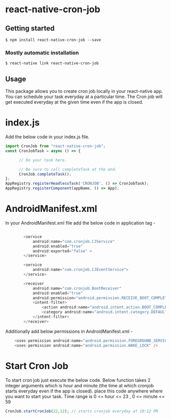 # react-native-cron-job

## Getting started

`$ npm install react-native-cron-job --save`

### Mostly automatic installation

`$ react-native link react-native-cron-job`

## Usage

This package allows you to create cron job locally in your react-native app. You can schedule your task everyday at a particular time. The Cron job will get executed everyday at the given time even if the app is closed.

# index.js
Add the below code in your index.js file.

```javascript
import CronJob from "react-native-cron-job";
const CronJobTask = async () => {

      // Do your task here.

      // Be sure to call completeTask at the end.
      CronJob.completeTask();
};
AppRegistry.registerHeadlessTask('CRONJOB', () => CronJobTask);
AppRegistry.registerComponent(appName, () => App);
```



# AndroidManifest.xml

In your AndroidManifest.xml file add the below code in application tag -
```javascript

        <service
            android:name="com.cronjob.CJService"
            android:enabled="true"
            android:exported="false" >
        </service>

        <service
            android:name="com.cronjob.CJEventService">
        </service>

        <receiver
            android:name="com.cronjob.BootReceiver"
            android:enabled="true"
            android:permission="android.permission.RECEIVE_BOOT_COMPLETED">
            <intent-filter>
                <action android:name="android.intent.action.BOOT_COMPLETED" />
                <category android:name="android.intent.category.DEFAULT" />
            </intent-filter>
        </receiver>

```

Additionally add below permissions in AndroidManifest.xml - 
```javascript
    <uses-permission android:name="android.permission.FOREGROUND_SERVICE" />
    <uses-permission android:name="android.permission.WAKE_LOCK" />
```


# Start Cron Job
To start cron job just execute the below code. Below function takes 2 integer arguments which is hour and minute (the time at which cronjob starts everyday even if the app is closed).
place this code anywhere where you want to start your task.
Time range is 0 <= hour <= 23  ,  0 <= minute <= 59 

```javascript
CronJob.startCronJob(22,12); // starts cronjob everyday at 10:12 PM
```
